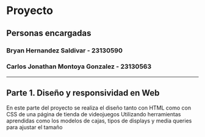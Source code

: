 # Proyecto
## Personas encargadas
### Bryan Hernandez Saldivar - 23130590
### Carlos Jonathan Montoya Gonzalez - 23130563
----------
## Parte 1. Diseño y responsividad en Web
En este parte del proyecto se realiza el diseño tanto con HTML como con CSS de una página de tienda de videojuegos
Utilizando herramientas aprendidas como los modelos de cajas, tipos de displays y media queries para ajustar el tamaño
